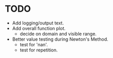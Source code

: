 # TODO

- Add logging/output text.
- Add overall function plot.
  - decide on domain and visible range.
- Better value testing during Newton's Method.
  - test for 'nan'.
  - test for repetition.
